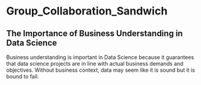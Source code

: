 # Group_Collaboration_Sandwich

## The Importance of Business Understanding in Data Science

  Business understanding is important in Data Science because it guarantees that data science projects are in line with actual business demands and objectives. Without business context, data may seem like it is sound but it  is bound to fail. 
